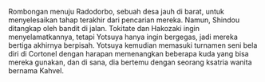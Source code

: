 Rombongan menuju Radodorbo, sebuah desa jauh di barat, untuk menyelesaikan tahap terakhir dari pencarian mereka. Namun, Shindou ditangkap oleh bandit di jalan. Tokitate dan Hakozaki ingin menyelamatkannya, tetapi Yotsuya hanya ingin bergegas, jadi mereka bertiga akhirnya berpisah. Yotsuya kemudian memasuki turnamen seni bela diri di Cortonel dengan harapan memenangkan beberapa kuda yang bisa mereka gunakan, dan di sana, dia bertemu dengan seorang ksatria wanita bernama Kahvel.
